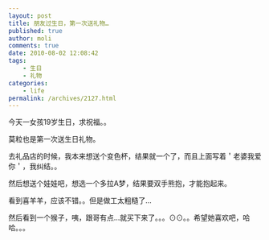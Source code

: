 ```yaml
---
layout: post
title: 朋友过生日，第一次送礼物…
published: true
author: moli
comments: true
date: 2010-08-02 12:08:42
tags:
    - 生日
    - 礼物
categories:
    - life
permalink: /archives/2127.html
---
```

今天一女孩19岁生日，求祝福。。

莫粒也是第一次送生日礼物。
  
去礼品店的时候，我本来想送个变色杯，结果就一个了，而且上面写着＇老婆我爱你＇，我纠结。。

然后想送个娃娃吧，想选一个多拉A梦，结果要双手熊抱，才能抱起来。
  
看到喜羊羊，应该不错。。但是做工太粗糙了…

然后看到一个猴子，咦，跟哥有点…就买下来了。。。⊙⊙。。希望她喜欢吧，哈哈。。。